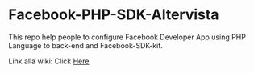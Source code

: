 # Facebook-PHP-SDK-Altervista
This repo help people to configure Facebook Developer App using PHP Language to back-end and Facebook-SDK-kit.

Link alla wiki: Click <a href="https://github.com/thedarkknight197/Facebook-PHP-SDK-Altervista/wiki">Here </a>
